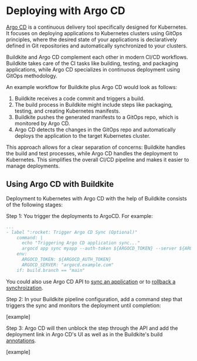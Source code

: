 # Deploying with Argo CD

[Argo CD](https://argoproj.github.io/cd/) is a continuous delivery tool specifically designed for Kubernetes. It focuses on deploying applications to Kubernetes clusters using GitOps principles, where the desired state of your applications is declaratively defined in Git repositories and automatically synchronized to your clusters.

Buildkite and Argo CD complement each other in modern CI/CD workflows. Buildkite takes care of the CI tasks like building, testing, and packaging applications, while Argo CD specializes in continuous deployment using GitOps methodology.

An example workflow for Buildkite plus Argo CD would look as follows:

1. Buildkite receives a code commit and triggers a build. 
1. The build process in Buildkite might include steps like packaging, testing, and creating Kubernetes manifests. 
1. Buildkite pushes the generated manifests to a GitOps repo, which is monitored by Argo CD. 
1. Argo CD detects the changes in the GitOps repo and automatically deploys the application to the target Kubernetes cluster. 

This approach allows for a clear separation of concerns: Buildkite handles the build and test processes, while Argo CD handles the deployment to Kubernetes. This simplifies the overall CI/CD pipeline and makes it easier to manage deployments. 


## Using Argo CD with Buildkite

Deployment to Kubernetes with Argo CD with the help of Buildkite consists of the following stages:

Step 1: You trigger the deployments to ArgoCD. For example:

```yaml
...
- label ":rocket: Trigger Argo CD Sync (Optional)"
    command: |
      echo "Triggering Argo CD application sync..."
      argocd app sync myapp --auth-token ${ARGOCD_TOKEN} --server ${ARGOCD_SERVER}
    env:
      ARGOCD_TOKEN: ${ARGOCD_AUTH_TOKEN}
      ARGOCD_SERVER: "argocd.example.com"
    if: build.branch == "main"
```

You could also use Argo CD API to [sync an application](https://cd.apps.argoproj.io/swagger-ui#tag/ApplicationService/operation/ApplicationService_Sync) or to [rollback a synchroization](https://cd.apps.argoproj.io/swagger-ui#tag/ApplicationService/operation/ApplicationService_Rollback).

Step 2: In your Buildkite pipeline configuration, add a command step that triggers the sync and monitors the deployment until completion:

[example]

Step 3: Argo CD will then unblock the step through the API and add the deployment link in Argo CD's UI as well as in the Buildkite's build [annotations](/docs/agent/v3/cli-annotate).

[example]
